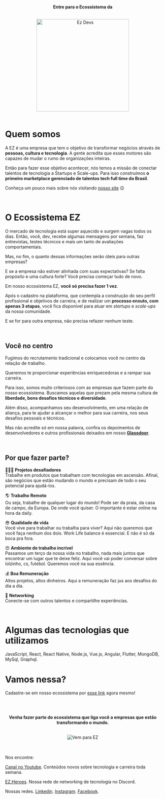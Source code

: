 <div align="center">
	<br />
  <p><b>Entre para o Ecossistema da</b></p><br>
	<img src="https://i2.wp.com/ezdevs.com.br/wp-content/uploads/2019/02/EZdevs.png?fit=353%2C96&ssl=1" alt="Ez Devs" width="300" />
	<br />
  <br />
</div>


# Quem somos

A EZ é uma empresa que tem o objetivo de transformar negócios através de **pessoas, cultura e tecnologia**. A gente acredita que esses motores são capazes de mudar o rumo de organizações inteiras. 

Então para fazer esse objetivo acontecer, nós temos a missão de conectar talentos de tecnologia a Startups e Scale-ups. Para isso construímos **o primeiro marketplace gerenciado de talentos tech full time do Brasil**.

Conheça um pouco mais sobre nós visitando [nosso site](https://talentos.ezdevs.com.br/) 😉 

<br />

# O Ecossistema EZ

O mercado de tecnologia está super aquecido e surgem vagas todos os dias. Então, você, dev, recebe algumas mensagens por semana, faz entrevistas, testes técnicos e mais um tanto de avaliações comportamentais.

Mas, no fim, o quanto dessas informações serão úteis para outras empresas? 

E se a empresa não estiver alinhada com suas expectativas? Se falta propósito e uma cultura forte? Você precisa começar tudo de novo.  

Em nosso ecossistema EZ, **você só precisa fazer 1 vez**. 

Após o cadastro na plataforma, que contempla a construção do seu perfil profissional e objetivos de carreira, e de realizar um **processo enxuto, com apenas 3 etapas**, você fica disponível para atuar em *startups* e *scale-ups* da nossa comunidade. 

E se for para outra empresa, não precisa refazer nenhum teste.


<br />

## Você no centro

Fugimos do recrutamento tradicional e colocamos você no centro da relação de trabalho. 

Queremos te proporcionar experiências enriquecedoras e a rampar sua carreira. 

Para isso, somos muito criteriosos com as empresas que fazem parte do nosso ecossistema. Buscamos aquelas que prezam pela mesma cultura de **liberdade, bons desafios técnicos e diversidade**.

Além disso, acompanhamos seu desenvolvimento, em uma relação de aliança, para te ajudar a alcançar o melhor para sua carreira, nos seus desafios pessoais e técnicos.

Mas não acredite só em nossa palavra, confira os depoimentos de desenvolvedores e outros profissionais deixados em nosso **[Glassdoor](https://www.glassdoor.com.br/Vis%C3%A3o-geral/Trabalhar-na-Ez-devs-EI_IE2784896.13,20.htm)**.

<br />

## Por que fazer parte?

👩🏽‍💻 **Projetos desafiadores**
<br />
Trabalhe em produtos que trabalham com tecnologias em ascensão. Afinal, são negócios que estão mudando o mundo e precisam de todo o seu potencial para ajudá-los.

🌎 **Trabalho Remoto**
<br />
Ou seja, trabalhe de qualquer lugar do mundo! Pode ser da praia, da casa de campo, da Europa. De onde você quiser. O importante é estar online na hora da daily.

😎 **Qualidade de vida**
<br />
Você vive para trabalhar ou trabalha para viver? Aqui não queremos que você faça nenhum dos dois. Work Life balance é essencial. E não é só da boca pra fora.

😍 **Ambiente de trabalho incrível**
<br />
Passamos um terço da nossa vida no trabalho, nada mais juntos que encontrar um lugar que te deixe feliz. Aqui você vai poder conversar sobre lolzinho, cs, futebol. Queremos você na sua essência.

💰 **Boa Remuneração**
<br />
Altos projetos, altos dinheiros. Aqui a remuneração faz jus aos desafios do dia a dia.

🤳 **Networking**
<br />
Conecte-se com outros talentos e compartilhe experiências.



<br />

# Algumas das tecnologias que utilizamos

JavaScript, React, React Native, Node.js, Vue.js, Angular,  Flutter, MongoDB, MySql, Graphql.

# Vamos nessa?

Cadastre-se em nosso ecossistema por [esse link](https://talentos.ezdevs.com.br/cadastro) agora mesmo! 

<div align="center">
	<br />
  <br />
  <p><b>Venha fazer parte do ecossistema que liga você a empresas que estão transformando o mundo.</b></p><br>
	<img src="https://media-exp3.licdn.com/dms/image/C561BAQH2IqoObjNYUQ/company-background_10000/0/1579711492253?e=2159024400&v=beta&t=KYqP8Sr1QAUQRWHyvQO-2nXpZbZB8MFh-9LQ4erh0iw" alt="Vem para EZ"/>
	<br />
</div>

<br /><br />
Nos encontre: 

[Canal no Youtube](https://youtube.com.br/ezdevs). Conteúdos novos sobre tecnologia e carreira toda semana. 

[EZ.Heroes](https://discord.com/invite/vz6EPh4). Nossa rede de networking de tecnologia no Discord.

Nossas redes. [Linkedin](https://www.linkedin.com/company/ez-devs). [Instagram](https://instagram.com/ez.devs). [Facebook](https://facebook.com/ezdevs).
